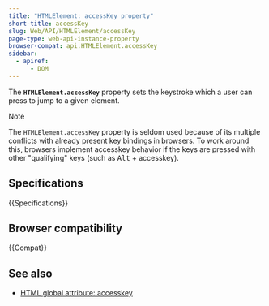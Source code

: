 ```yaml
---
title: "HTMLElement: accessKey property"
short-title: accessKey
slug: Web/API/HTMLElement/accessKey
page-type: web-api-instance-property
browser-compat: api.HTMLElement.accessKey
sidebar:
  - apiref:
      - DOM
---
```


The **`HTMLElement.accessKey`** property sets the keystroke which a user can press to jump to a given element.

> [!NOTE]
> The `HTMLElement.accessKey` property is seldom used because of its multiple conflicts with already present key bindings in browsers. To work around this, browsers implement accesskey behavior if the keys are pressed with other "qualifying" keys (such as <kbd>Alt</kbd> + accesskey).

## Specifications

{{Specifications}}

## Browser compatibility

{{Compat}}

## See also

- [HTML global attribute: accesskey](/en-US/docs/Web/HTML/Reference/Global_attributes/accesskey)
